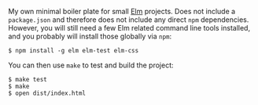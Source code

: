 My own minimal boiler plate for small [Elm](http://elm-lang.org) projects. Does not include a
`package.json` and therefore does not include any direct `npm` dependencies.
However, you will still need a few Elm related command line tools installed, and you
probably will install those globally via `npm`:

```shell
$ npm install -g elm elm-test elm-css
```

You can then use `make` to test and build the project:

```shell
$ make test
$ make
$ open dist/index.html
```
